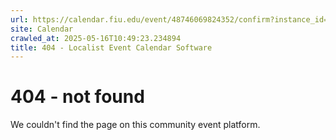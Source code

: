 ```yaml
---
url: https://calendar.fiu.edu/event/48746069824352/confirm?instance_id=48746069826402&return=https%3A%2F%2Fcalendar.fiu.edu%2Ffiu_in_dc_328
site: Calendar
crawled_at: 2025-05-16T10:49:23.234894
title: 404 - Localist Event Calendar Software
---
```


# 404 - not found
We couldn't find the page on this community event platform.
